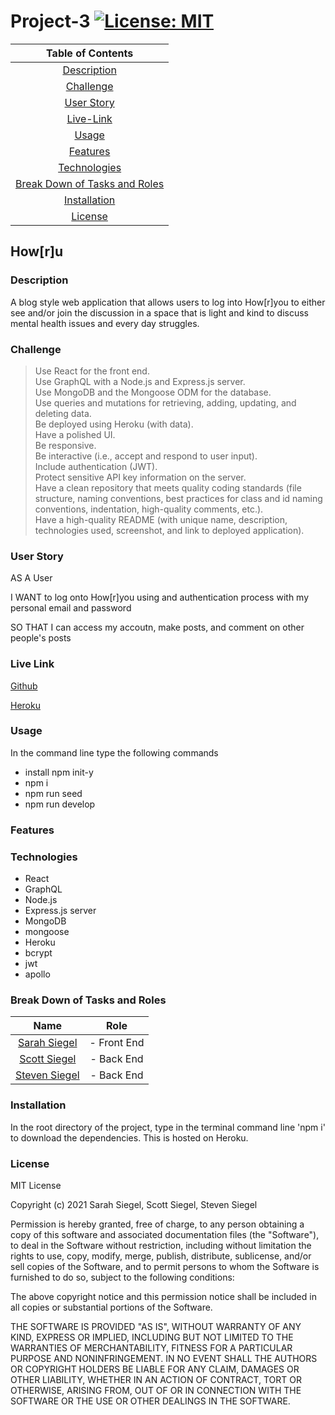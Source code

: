 # Project-3 [![License: MIT](https://img.shields.io/badge/License-MIT-yellow.svg)](https://opensource.org/licenses/MIT)

| Table of Contents |
|:---:|
|[Description](#description)|
|[Challenge](#challenge)|
|[User Story](#user-story)|
|[Live-Link](#live-link)|
|[Usage](#usage)|
|[Features](#features)|
|[Technologies](#technologies)|
|[Break Down of Tasks and Roles](#break-down-of-tasks-and-roles)|
|[Installation](#installation)|
|[License](#license)|

## How[r]u


### Description

A blog style web application that allows users to log into How[r]you to either see and/or join the discussion in a space that is light and kind to discuss mental health issues and every day struggles.

### Challenge

> Use React for the front end.\
> Use GraphQL with a Node.js and Express.js server.\
> Use MongoDB and the Mongoose ODM for the database.\
> Use queries and mutations for retrieving, adding, updating, and deleting data.\
> Be deployed using Heroku (with data).\
> Have a polished UI.\
> Be responsive.\
> Be interactive (i.e., accept and respond to user input).\
> Include authentication (JWT).\
> Protect sensitive API key information on the server.\
> Have a clean repository that meets quality coding standards (file structure, naming conventions, best practices for class and id naming conventions, indentation, high-quality comments, etc.).\
> Have a high-quality README (with unique name, description, technologies used, screenshot, and link to deployed application).

### User Story

AS A User

I WANT to log onto How[r]you using and authentication process with my personal email and password

SO THAT I can access my accoutn, make posts, and comment on other people's posts

### Live Link

[Github](https://github.com/sarsieg/how-R-you)

[Heroku](https://how--r--you.herokuapp.com/)

### Usage

In the command line type the following commands

* install npm init-y
* npm i
* npm run seed
* npm run develop

### Features

### Technologies

* React
* GraphQL
* Node.js
* Express.js server
* MongoDB
* mongoose
* Heroku
* bcrypt
* jwt
* apollo

### Break Down of Tasks and Roles

| Name         | Role         |
| :-----------:| :-----------:|
| [Sarah Siegel](https://github.com/sarsieg) | - Front End  |
| [Scott Siegel](https://github.com/scoven2) | - Back End   |
| [Steven Siegel](https://github.com/StevegSiegel)| - Back End   |

### Installation

In the root directory of the project, type in the terminal command line 'npm i' to download the dependencies. This is hosted on Heroku.

### License

MIT License

Copyright (c) 2021 Sarah Siegel, Scott Siegel, Steven Siegel

Permission is hereby granted, free of charge, to any person obtaining a copy of this software and associated documentation files (the "Software"), to deal in the Software without restriction, including without limitation the rights to use, copy, modify, merge, publish, distribute, sublicense, and/or sell copies of the Software, and to permit persons to whom the Software is furnished to do so, subject to the following conditions:

The above copyright notice and this permission notice shall be included in all copies or substantial portions of the Software.

THE SOFTWARE IS PROVIDED "AS IS", WITHOUT WARRANTY OF ANY KIND, EXPRESS OR IMPLIED, INCLUDING BUT NOT LIMITED TO THE WARRANTIES OF MERCHANTABILITY, FITNESS FOR A PARTICULAR PURPOSE AND NONINFRINGEMENT. IN NO EVENT SHALL THE AUTHORS OR COPYRIGHT HOLDERS BE LIABLE FOR ANY CLAIM, DAMAGES OR OTHER LIABILITY, WHETHER IN AN ACTION OF CONTRACT, TORT OR OTHERWISE, ARISING FROM, OUT OF OR IN CONNECTION WITH THE SOFTWARE OR THE USE OR OTHER DEALINGS IN THE SOFTWARE.